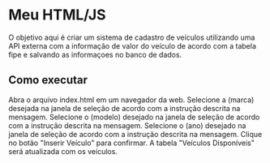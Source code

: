 # Meu HTML/JS

O objetivo aqui é criar um sistema de cadastro de veículos utilizando uma API externa com a informação de valor do veículo de acordo com a tabela fipe e salvando as informaçoes no banco de dados.

## Como executar 

Abra o arquivo index.html em um navegador da web.
Selecione a (marca) desejada na janela de seleção de acordo com a instrução descrita na mensagem.
Selecione o (modelo) desejado na janela de seleção de acordo com a instrução descrita na mensagem.
Selecione o (ano) desejado na janela de seleção de acordo com a instrução descrita na mensagem.
Clique no botão "Inserir Veículo" para confirmar.
A tabela "Veículos Disponíveis" será atualizada com os veículos.